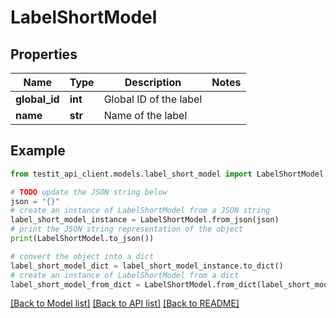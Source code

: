 # LabelShortModel


## Properties

Name | Type | Description | Notes
------------ | ------------- | ------------- | -------------
**global_id** | **int** | Global ID of the label | 
**name** | **str** | Name of the label | 

## Example

```python
from testit_api_client.models.label_short_model import LabelShortModel

# TODO update the JSON string below
json = "{}"
# create an instance of LabelShortModel from a JSON string
label_short_model_instance = LabelShortModel.from_json(json)
# print the JSON string representation of the object
print(LabelShortModel.to_json())

# convert the object into a dict
label_short_model_dict = label_short_model_instance.to_dict()
# create an instance of LabelShortModel from a dict
label_short_model_from_dict = LabelShortModel.from_dict(label_short_model_dict)
```
[[Back to Model list]](../README.md#documentation-for-models) [[Back to API list]](../README.md#documentation-for-api-endpoints) [[Back to README]](../README.md)


